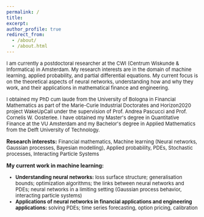 ```yaml
---
permalink: /
title: 
excerpt:
author_profile: true
redirect_from: 
  - /about/
  - /about.html
---
```

<font size="-1">
I am currently a postdoctoral researcher at the CWI (Centrum Wiskunde & Informatica) in Amsterdam. My research interests are in the domain of machine learning, applied probability, and partial differential equations. My current focus is on the theoretical aspects of neural networks, understanding how and why they work, and their applications in mathematical finance and engineering. 

I obtained my PhD cum laude from the University of Bologna in Financial Mathematics as part of the Marie-Curie Industrial Doctorates and Horizon2020 project WakeUpCall under the supervision of Prof. Andrea Pascucci and Prof. Cornelis W. Oosterlee. I have obtained my Master's degree in Quantitative Finance at the VU Amsterdam and my Bachelor's degree in Applied Mathematics from the Delft University of Technology. 
</font>

**Research interests:**
<font size="-1">
Financial mathematics, Machine learning (Neural networks, Gaussian processes, Bayesian modelling), Applied probability, PDEs, Stochastic processes, Interacting Particle Systems
</font>

**My current work in machine learning:**
<font size="-1">
<ul>
<li><b>Understanding neural networks:</b> loss surface structure; generalisation bounds; optimization algorithms; the links between neural networks and PDEs; neural networks in a limiting setting (Gaussian process behavior, interacting particle systems)</li>

<li><b>Applications of neural networks in financial applications and engineering applications:</b> solving PDEs; time series forecasting, option pricing, calibration </li>
<ul>
</font>
